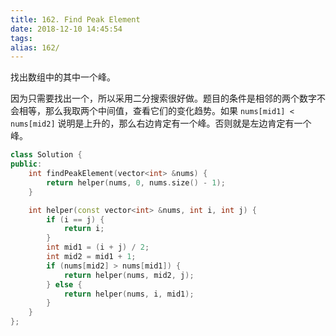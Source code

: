 ```yaml
---
title: 162. Find Peak Element
date: 2018-12-10 14:45:54
tags:
alias: 162/
---
```


找出数组中的其中一个峰。

<!--more-->

因为只需要找出一个，所以采用二分搜索很好做。题目的条件是相邻的两个数字不会相等，那么我取两个中间值，查看它们的变化趋势。如果 `nums[mid1] < nums[mid2]` 说明是上升的，那么右边肯定有一个峰。否则就是左边肯定有一个峰。

```cpp
class Solution {
public:
    int findPeakElement(vector<int> &nums) {
        return helper(nums, 0, nums.size() - 1);
    }

    int helper(const vector<int> &nums, int i, int j) {
        if (i == j) {
            return i;
        }
        int mid1 = (i + j) / 2;
        int mid2 = mid1 + 1;
        if (nums[mid2] > nums[mid1]) {
            return helper(nums, mid2, j);
        } else {
            return helper(nums, i, mid1);
        }
    }
};
```
